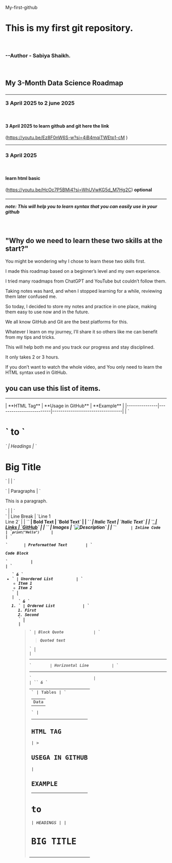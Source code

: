 My-first-github
<h1> This is my first git repository.</h1>
<br>
<h3>--Author - Sabiya Shaikh.</h3>
</br>
<h2><b> My 3-Month Data Science Roadmap  </b></h2>

<h3><hr>3 April 2025 to 2 june 2025 </hr></h3>

<br><h4> 3 April 2025 to learn github and git here the link</h4>
(https://youtu.be/Ez8F0nW6S-w?si=4iB4mqiTWEtp1-cM )
<hr> </hr>

<h3> 3 April 2025 </h3>

<b><br> <h4>learn html basic </h4></b>
(https://youtu.be/HcOc7P5BMi4?si=WhUVwKG5d_M7Hg2C) <b>optional </b>

<h5><hr> <b>note: This will  help you to learn syntax that you can easily use in your github</b></hr></h5>
<br>

<h2> "Why do we need to learn these two skills at the start?"

 </h2>
You might be wondering why I chose to learn these two skills first.

I made this roadmap based on a beginner’s level and my own experience.

I tried many roadmaps from ChatGPT and YouTube but couldn’t follow them.

Taking notes was hard, and when I stopped learning for a while, reviewing them later confused me.

So today, I decided to store my notes and practice in one place, making them easy to use now and in the future.

We all know GitHub and Git are the best platforms for this.

Whatever I learn on my journey, I’ll share it so others like me can benefit from my tips and tricks.

This will help both me and you track our progress and stay disciplined.

It only takes 2 or 3 hours.

If you don’t want to watch the whole video, and You only need to learn the HTML syntax used in GitHub.

<h2> you can use this list of items.</h2>
<hr> 
| **HTML Tag**   | **Usage in GitHub**        | **Example**                          |
|---------------|-------------------------|----------------------------------|
| `<h1>` to `<h6>` | Headings               | `<h1>Big Title</h1>`             |
| `<p>`         | Paragraphs               | `<p>This is a paragraph.</p>`    |
| `<br>`        | Line Break               | `Line 1<br>Line 2`               |
| `<strong>`    | Bold Text                | `<strong>Bold Text</strong>`     |
| `<em>`        | Italic Text              | `<em>Italic Text</em>`           |
| `<a href="">` | Links                    | `<a href="https://github.com">GitHub</a>` |
| `<img src="">` | Images                   | `<img src="image.jpg" alt="Description">` |
| `<code>`      | Inline Code              | `<code>print("Hello")</code>`    |
| `<pre>`       | Preformatted Text        | `<pre>Code Block</pre>`          |
| `<ul>` & `<li>` | Unordered List          | `<ul><li>Item 1</li><li>Item 2</li></ul>` |
| `<ol>` & `<li>` | Ordered List            | `<ol><li>First</li><li>Second</li></ol>` |
| `<blockquote>` | Block Quote             | `<blockquote>Quoted text</blockquote>` |
| `<hr>`        | Horizontal Line          | `<hr>`                           |
| `<table>` & `<tr><td>` | Tables          | `<table><tr><td>Data</td></tr></table>` |

</hr>

<hr> <TABLE><h2>HTML TAG</h2>  |  ><h2> USEGA IN GITHUB</h2> | <h2> EXAMPLE</h2>
<hr>
<h1> to <h6>       |  HEADINGS |                  | <h1> BIG TITLE</h1>
 </TABLE>



